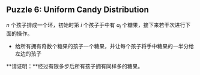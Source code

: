 ## Puzzle 6: Uniform Candy Distribution

$n$ 个孩子排成一个环，初始时第 $i$ 个孩子手中有 $a_i$ 个糖果，接下来若干次进行下面的操作。

- 给所有拥有奇数个糖果的孩子一个糖果，并让每个孩子将手中糖果的一半分给左边的孩子

**请证明：**经过有限多步后所有孩子拥有同样多的糖果。

